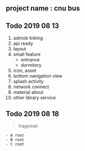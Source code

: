 ## project name : cnu bus

## Todo 2019 08 13 
1. admob linking
2. api ready
3. layout
4. small feature
    - entrance 
    - dormitory
5. icon, asset
6. bottom navigation view
7. splash activity 
8. network connect
9. material about
10. other library service 

## Todo 2019 08 18
> fragmnet

    - A root
    - B root
    - C root

